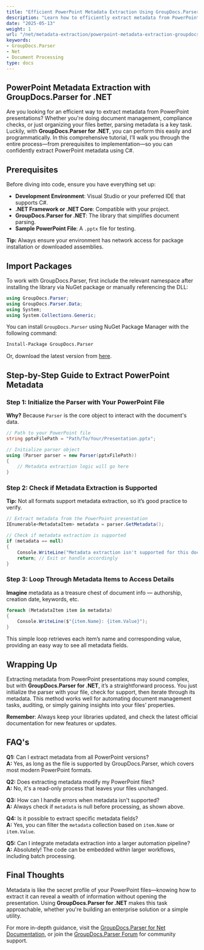 ```yaml
---
title: "Efficient PowerPoint Metadata Extraction Using GroupDocs.Parser .NET"
description: "Learn how to efficiently extract metadata from PowerPoint presentations using GroupDocs.Parser for .NET. This guide covers setup, code examples, and practical applications."
date: "2025-05-13"
weight: 1
url: "/net/metadata-extraction/powerpoint-metadata-extraction-groupdocs-parser-net/"
keywords:
- GroupDocs.Parser
- Net
- Document Processing
type: docs
---
```

## PowerPoint Metadata Extraction with GroupDocs.Parser for .NET

Are you looking for an efficient way to extract metadata from PowerPoint presentations? Whether you're doing document management, compliance checks, or just organizing your files better, parsing metadata is a key task. Luckily, with **GroupDocs.Parser for .NET**, you can perform this easily and programmatically. In this comprehensive tutorial, I’ll walk you through the entire process—from prerequisites to implementation—so you can confidently extract PowerPoint metadata using C#.


## Prerequisites

Before diving into code, ensure you have everything set up:

- **Development Environment**: Visual Studio or your preferred IDE that supports C#.
- **.NET Framework or .NET Core**: Compatible with your project.
- **GroupDocs.Parser for .NET**: The library that simplifies document parsing.
- **Sample PowerPoint File**: A `.pptx` file for testing.

**Tip:** Always ensure your environment has network access for package installation or downloaded assemblies.


## Import Packages

To work with GroupDocs.Parser, first include the relevant namespace after installing the library via NuGet package or manually referencing the DLL:

```csharp
using GroupDocs.Parser;
using GroupDocs.Parser.Data;
using System;
using System.Collections.Generic;
```

You can install `GroupDocs.Parser` using NuGet Package Manager with the following command:

```bash
Install-Package GroupDocs.Parser
```

Or, download the latest version from [here](https://releases.groupdocs.com/parser/net/).


## Step-by-Step Guide to Extract PowerPoint Metadata

### Step 1: Initialize the Parser with Your PowerPoint File

**Why?** Because `Parser` is the core object to interact with the document's data.

```csharp
// Path to your PowerPoint file
string pptxFilePath = "Path/To/Your/Presentation.pptx";

// Initialize parser object
using (Parser parser = new Parser(pptxFilePath))
{
    // Metadata extraction logic will go here
}
```

### Step 2: Check if Metadata Extraction is Supported

**Tip:** Not all formats support metadata extraction, so it’s good practice to verify.

```csharp
// Extract metadata from the PowerPoint presentation
IEnumerable<MetadataItem> metadata = parser.GetMetadata();

// Check if metadata extraction is supported
if (metadata == null)
{
    Console.WriteLine("Metadata extraction isn't supported for this document format.");
    return; // Exit or handle accordingly
}
```

### Step 3: Loop Through Metadata Items to Access Details

**Imagine** metadata as a treasure chest of document info — authorship, creation date, keywords, etc.

```csharp
foreach (MetadataItem item in metadata)
{
    Console.WriteLine($"{item.Name}: {item.Value}");
}
```

This simple loop retrieves each item’s name and corresponding value, providing an easy way to see all metadata fields.


## Wrapping Up

Extracting metadata from PowerPoint presentations may sound complex, but with **GroupDocs.Parser for .NET**, it’s a straightforward process. You just initialize the parser with your file, check for support, then iterate through its metadata. This method works well for automating document management tasks, auditing, or simply gaining insights into your files’ properties.

**Remember**: Always keep your libraries updated, and check the latest official documentation for new features or updates.

## FAQ's

**Q1:** Can I extract metadata from all PowerPoint versions?  
**A:** Yes, as long as the file is supported by GroupDocs.Parser, which covers most modern PowerPoint formats.

**Q2:** Does extracting metadata modify my PowerPoint files?  
**A:** No, it's a read-only process that leaves your files unchanged.

**Q3:** How can I handle errors when metadata isn't supported?  
**A:** Always check if `metadata` is null before processing, as shown above.

**Q4:** Is it possible to extract specific metadata fields?  
**A:** Yes, you can filter the `metadata` collection based on `item.Name` or `item.Value`.

**Q5:** Can I integrate metadata extraction into a larger automation pipeline?  
**A:** Absolutely! The code can be embedded within larger workflows, including batch processing.

## Final Thoughts

Metadata is like the secret profile of your PowerPoint files—knowing how to extract it can reveal a wealth of information without opening the presentation. Using **GroupDocs.Parser for .NET** makes this task approachable, whether you're building an enterprise solution or a simple utility.

For more in-depth guidance, visit the [GroupDocs.Parser for Net Documentation](https://docs.groupdocs.com/parser/net/), or join the [GroupDocs.Parser Forum](https://forum.groupdocs.com/c/parser/17/) for community support.
